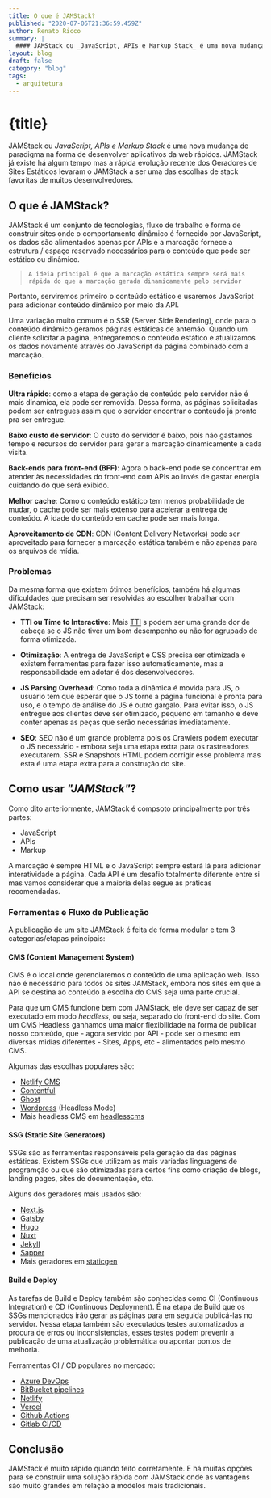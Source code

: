 ```yaml
---
title: O que é JAMStack?
published: "2020-07-06T21:36:59.459Z"
author: Renato Ricco
summary: |
  #### JAMStack ou _JavaScript, APIs e Markup Stack_ é uma nova mudança de paradigma na forma de desenvolver aplicativos da web rápidos..
layout: blog
draft: false
category: "blog"
tags:
  - arquitetura
---
```


# {title}

JAMStack ou _JavaScript, APIs e Markup Stack_ é uma nova mudança de paradigma na forma de desenvolver aplicativos da web rápidos. JAMStack já existe há algum tempo mas a rápida evolução recente dos Geradores de Sites Estáticos levaram o JAMStack a ser uma das escolhas de stack favoritas de muitos desenvolvedores.

## O que é JAMStack?

JAMStack é um conjunto de tecnologias, fluxo de trabalho e forma de construir sites onde o comportamento dinâmico é fornecido por JavaScript, os dados são alimentados apenas por APIs e a marcação fornece a estrutura / espaço reservado necessários para o conteúdo que pode ser estático ou dinâmico.

>     A ideia principal é que a marcação estática sempre será mais rápida do que a marcação gerada dinamicamente pelo servidor

Portanto, serviremos primeiro o conteúdo estático e usaremos JavaScript para adicionar conteúdo dinâmico por meio da API.

Uma variação muito comum é o SSR (Server Side Rendering), onde para o conteúdo dinâmico geramos páginas estáticas de antemão. Quando um cliente solicitar a página, entregaremos o conteúdo estático e atualizamos os dados novamente através do JavaScript da página combinado com a marcação.

### Beneficios

**Ultra rápido**: como a etapa de geração de conteúdo pelo servidor não é mais dinamica, ela pode ser removida. Dessa forma, as páginas solicitadas podem ser entregues assim que o servidor encontrar o conteúdo já pronto pra ser entregue.

**Baixo custo de servidor**: O custo do servidor é baixo, pois não gastamos tempo e recursos do servidor para gerar a marcação dinamicamente a cada visita.

**Back-ends para front-end (BFF)**: Agora o back-end pode se concentrar em atender às necessidades do front-end com APIs ao invés de gastar energia cuidando do que será exibido.

**Melhor cache**: Como o conteúdo estático tem menos probabilidade de mudar, o cache pode ser mais extenso para acelerar a entrega de conteúdo. A idade do conteúdo em cache pode ser mais longa.

**Aproveitamento de CDN**: CDN (Content Delivery Networks) pode ser aproveitado para fornecer a marcação estática também e não apenas para os arquivos de mídia.

### Problemas

Da mesma forma que existem ótimos benefícios, também há algumas dificuldades que precisam ser resolvidas ao escolher trabalhar com JAMStack:

- **TTI ou Time to Interactive**: Mais [TTI](https://web.dev/tti/) s podem ser uma grande dor de cabeça se o JS não tiver um bom desempenho ou não for agrupado de forma otimizada.

- **Otimização**: A entrega de JavaScript e CSS precisa ser otimizada e existem ferramentas para fazer isso automaticamente, mas a responsabilidade em adotar é dos desenvolvedores.

- **JS Parsing Overhead**: Como toda a dinâmica é movida para JS, o usuário tem que esperar que o JS torne a página funcional e pronta para uso, e o tempo de análise do JS é outro gargalo. Para evitar isso, o JS entregue aos clientes deve ser otimizado, pequeno em tamanho e deve conter apenas as peças que serão necessárias imediatamente.

- **SEO**: SEO não é um grande problema pois os Crawlers podem executar o JS necessário - embora seja uma etapa extra para os rastreadores executarem. SSR e Snapshots HTML podem corrigir esse problema mas esta é uma etapa extra para a construção do site.

## Como usar _"JAMStack"_?

Como dito anteriormente, JAMStack é compsoto principalmente por três partes:

- JavaScript
- APIs
- Markup

A marcação é sempre HTML e o JavaScript sempre estará lá para adicionar interatividade a página. Cada API é um desafio totalmente diferente entre si mas vamos considerar que a maioria delas segue as práticas recomendadas.

### Ferramentas e Fluxo de Publicação

A publicação de um site JAMStack é feita de forma modular e tem 3 categorias/etapas principais:

#### CMS (Content Management System)

CMS é o local onde gerenciaremos o conteúdo de uma aplicação web. Isso não é necessário para todos os sites JAMStack, embora nos sites em que a API se destina ao conteúdo a escolha do CMS seja uma parte crucial.

Para que um CMS funcione bem com JAMStack, ele deve ser capaz de ser executado em modo _headless_, ou seja, separado do front-end do site. Com um CMS Headless ganhamos uma maior flexibilidade na forma de publicar nosso conteúdo, que - agora servido por API - pode ser o mesmo em diversas midias diferentes - Sites, Apps, etc - alimentados pelo mesmo CMS.

Algumas das escolhas populares são:

- [Netlify CMS](https://www.netlifycms.org/)
- [Contentful](https://www.contentful.com/)
- [Ghost](https://ghost.org/)
- [Wordpress](https://br.wordpress.org/) (Headless Mode)
- Mais headless CMS em [headlesscms](https://headlesscms.org/)

#### SSG (Static Site Generators)

SSGs são as ferramentas responsáveis pela geração da das páginas estáticas. Existem SSGs que utilizam as mais variadas linguagens de programção ou que são otimizadas para certos fins como criação de blogs, landing pages, sites de documentação, etc.

Alguns dos geradores mais usados são:

- [Next.js](https://nextjs.org/)
- [Gatsby](https://www.gatsbyjs.com/)
- [Hugo](https://gohugo.io/)
- [Nuxt](https://nuxtjs.org/)
- [Jekyll](https://jekyllrb.com/)
- [Sapper](https://sapper.svelte.dev/)
- Mais geradores em [staticgen](https://www.staticgen.com/)

#### Build e Deploy

As tarefas de Build e Deploy também são conhecidas como CI (Continuous Integration) e CD (Continuous Deployment). É na etapa de Build que os SSGs mencionados irão gerar as páginas para em seguida publicá-las no servidor. Nessa etapa também são executados testes automatizados a procura de erros ou inconsistencias, esses testes podem prevenir a publicação de uma atualização problemática ou apontar pontos de melhoria.

Ferramentas CI / CD populares no mercado:

- [Azure DevOps](https://azure.microsoft.com/pt-br/services/devops/)
- [BitBucket pipelines](https://bitbucket.org/product/br/features/pipelines)
- [Netlify](https://www.netlify.com/)
- [Vercel](https://vercel.com/)
- [Github Actions](https://github.com/features/actions)
- [Gitlab CI/CD](https://docs.gitlab.com/12.10/ee/ci/)

## Conclusão

JAMStack é muito rápido quando feito corretamente. E há muitas opções para se construir uma solução rápida com JAMStack onde as vantagens são muito grandes em relação a modelos mais tradicionais.
